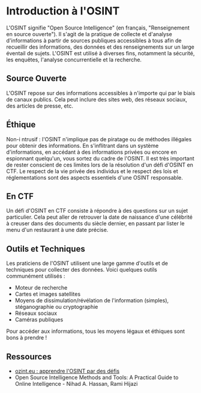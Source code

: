 # Introduction à l'OSINT

L'OSINT signifie "Open Source Intelligence" (en français, "Renseignement en source ouverte"). Il s'agit de la pratique de collecte et d'analyse d'informations à partir de sources publiques accessibles à tous afin de recueillir des informations, des données et des renseignements sur un large éventail de sujets. L'OSINT est utilisé à diverses fins, notamment la sécurité, les enquêtes, l'analyse concurrentielle et la recherche.

## Source Ouverte
L'OSINT repose sur des informations accessibles à n'importe qui par le biais de canaux publics. Cela peut inclure des sites web, des réseaux sociaux, des articles de presse, etc.

## Éthique
Non-i ntrusif : l'OSINT n'implique pas de piratage ou de méthodes illégales pour obtenir des informations. En s'inflitrant dans un système d'informations, en accédant à des informations privées ou encore en espionnant quelqu'un, vous sortez du cadre de l'OSINT.
Il est très important de rester conscient de ces limites lors de la résolution d'un défi d'OSINT en CTF. Le respect de la vie privée des individus et le respect des lois et réglementations sont des aspects essentiels d'une OSINT responsable.

## En CTF 
Un défi d'OSINT en CTF consiste à répondre à des questions sur un sujet particulier. Cela peut aller de retrouver la date de naissance d'une célébrité à creuser dans des documents du siècle dernier, en passant par lister le menu d'un restaurant à une date précise.


## Outils et Techniques 
Les praticiens de l'OSINT utilisent une large gamme d'outils et de techniques pour collecter des données. Voici quelques outils communément utilisés :
- Moteur de recherche
- Cartes et images satellites
- Moyens de dissimulation/révélation de l'information (simples), stéganographie ou cryptographie
- Réseaux sociaux
- Caméras publiques

Pour accéder aux informations, tous les moyens légaux et éthiques sont bons à prendre !

## Ressources

- [ozint.eu : apprendre l'OSINT par des défis](https://ozint.eu)
- Open Source Intelligence Methods and Tools: A Practical Guide to Online Intelligence - Nihad A. Hassan, Rami Hijazi
